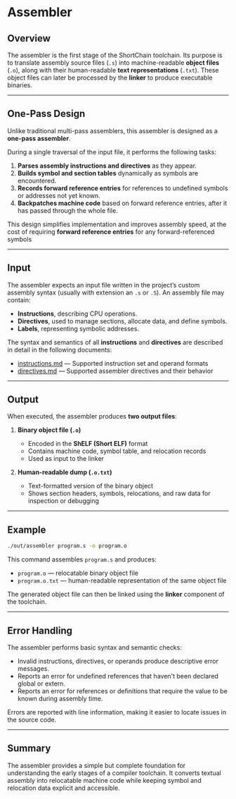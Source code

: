 # Assembler

## Overview

The assembler is the first stage of the ShortChain toolchain.
Its purpose is to translate assembly source files (`.s`) into machine-readable **object files** (`.o`), along with their human-readable **text representations** (`.txt`).
These object files can later be processed by the **linker** to produce executable binaries.

---

## One-Pass Design

Unlike traditional multi-pass assemblers, this assembler is designed as a **one-pass assembler**.

During a single traversal of the input file, it performs the following tasks:

1. **Parses assembly instructions and directives** as they appear.
2. **Builds symbol and section tables** dynamically as symbols are encountered.
3. **Records forward reference entries** for references to undefined symbols or addresses not yet known.
4. **Backpatches machine code** based on forward reference entries, after it has passed through the whole file.

This design simplifies implementation and improves assembly speed, at the cost of requiring **forward reference entries** for any forward-referenced symbols

---

## Input

The assembler expects an input file written in the project’s custom assembly syntax (usually with extension an `.s` or `.S`).
An assembly file may contain:

* **Instructions**, describing CPU operations.
* **Directives**, used to manage sections, allocate data, and define symbols.
* **Labels**, representing symbolic addresses.

The syntax and semantics of all **instructions** and **directives** are described in detail in the following documents:

* [instructions.md](docs/instructions.md) — Supported instruction set and operand formats
* [directives.md](docs/directives.md) — Supported assembler directives and their behavior

---

## Output

When executed, the assembler produces **two output files**:

1. **Binary object file (`.o`)**

   * Encoded in the **ShELF (Short ELF)** format
   * Contains machine code, symbol table, and relocation records
   * Used as input to the linker

2. **Human-readable dump (`.o.txt`)**

   * Text-formatted version of the binary object
   * Shows section headers, symbols, relocations, and raw data for inspection or debugging

---

## Example

```bash
./out/assembler program.s -o program.o
```

This command assembles `program.s` and produces:

* `program.o` — relocatable binary object file
* `program.o.txt` — human-readable representation of the same object file

The generated object file can then be linked using the **linker** component of the toolchain.

---

## Error Handling

The assembler performs basic syntax and semantic checks:

* Invalid instructions, directives, or operands produce descriptive error messages.
* Reports an error for undefined references that haven't been declared global or extern.
* Reports an error for references or definitions that require the value to be known during assembly time.

Errors are reported with line information, making it easier to locate issues in the source code.

---

## Summary

The assembler provides a simple but complete foundation for understanding the early stages of a compiler toolchain.
It converts textual assembly into relocatable machine code while keeping symbol and relocation data explicit and accessible.
